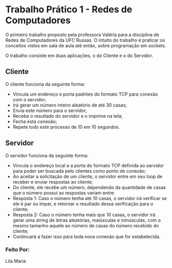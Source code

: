 # Trabalho Prático 1 - Redes de Computadores

O primeiro trabalho proposto pela professora Valéria para a disciplina de Redes de Computadores da UFC Russas.
O intuito do trabalho é praticar os conceitos vistos em sala de aula até então, sobre programação em sockets.

O trabalho consiste em duas aplicações, o do Cliente e o do Servidor.

## Cliente

O cliente funciona da seguinte forma:

- Vincula um endereço e porta padrões do formato TCP para conexão com o servidor;
- Irá gerar um número inteiro aleatório de até 30 casas;
- Envia este número para o servidor;
- Recebe o resultado do servidor e o imprime na tela;
- Fecha esta conexão;
- Repete todo este processo de 10 em 10 segundos.

## Servidor

O servidor funciona da seguinte forma:

- Vincula o endereço local e a porta do formato TCP definida ao servidor para poder ser buscada pelo clientes como ponto de conexão;
- Ao aceitar a solicitação de um cliente, o servidor entre em seu loop de receber e enviar respostas ao cliente;
- Do cliente, ele recebe um número, dependendo da quantidade de casas que o número possui as respostas variam entre:
- Resposta 1: Caso o número tenha até 10 casas, o servidor irá verificar se ele é par ou ímpar, e retornar o resultado dessa verificação para o cliente;
- Resposta 2: Caso o número tenha mais que 10 casas, o servidor irá gerar uma string de letras aleatórias, maiúsculas e minúsculas, com o mesmo tamanho aquele ao número de casas do número recebido do cliente;
- Continuará a fazer isso para toda nova conexão que for estabelecida.

### Feito Por:
Lila Maria
